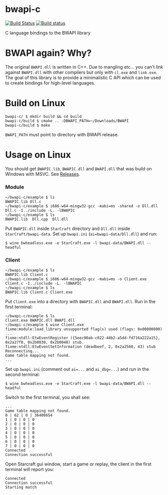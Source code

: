 bwapi-c
=======

[![Build Status](https://travis-ci.org/RnDome/bwapi-c.svg?branch=master)](https://travis-ci.org/RnDome/bwapi-c/branches) [![Build status](https://ci.appveyor.com/api/projects/status/3l3mngo6cf33hdrw/branch/master?svg=true)](https://ci.appveyor.com/project/kpp/bwapi-c/branch/master)

C language bindings to the BWAPI library 

# BWAPI again? Why?

The original `BWAPI.dll` is written in C++. Due to mangling etc... you can't link against `BWAPI.dll` with other compilers but only with `cl.exe` and `link.exe`. The goal of this library is to provide a minimalistic C API which can be used to create bindings for high-level languages.

# Build on Linux

```
bwapi-c/ $ mkdir build && cd build
bwapi-c/build $ cmake .. -DBWAPI_PATH=~/Downloads/BWAPI
bwapi-c/build $ make
```

`BWAPI_PATH` must point to directory with BWAPI release.

# Usage on Linux
You should get `BWAPIC.lib`, `BWAPIC.dll` and `BWAPI.dll` that was build on Windows with MSVC. See [Releases](https://github.com/RnDome/bwapi-c/releases).

### Module

```
~/bwapi-c/example $ ls
BWAPIC.lib Dll.c
~/bwapi-c/example $ i686-w64-mingw32-gcc -mabi=ms -shared -o Dll.dll Dll.c -I../include -L. -lBWAPIC
~/bwapi-c/example $ ls
BWAPIC.lib  Dll.cpp  Dll.dll
```

Put `BWAPIC.dll` inside `StarCraft` directory and `Dll.dll` inside `StarCraft/bwapi-data`.
Set up `bwapi.ini` (`ai=bwapi-data/Dll.dll`) and run:
```
$ wine bwheadless.exe -e StarCraft.exe -l bwapi-data/BWAPI.dll --headful
```

### Client
```
~/bwapi-c/example $ ls
BWAPIC.lib Client.c
~/bwapi-c/example $ i686-w64-mingw32-gcc -mabi=ms -o Client.exe Client.c -I../include -L. -lBWAPIC
~/bwapi-c/example $ ls
BWAPIC.lib Client.c Client.exe
```

Put `Client.exe` into a directory with `BWAPIC.dll` and `BWAPI.dll`. Run in the first terminal:
```
~/bwapi-c/example $ ls
Client.exe BWAPIC.dll BWAPI.dll
~/bwapi-c/example $ wine Client.exe 
fixme:module:load_library unsupported flag(s) used (flags: 0x00000800)
...
fixme:ntdll:EtwEventRegister ({5eec90ab-c022-44b2-a5dd-fd716a222a15}, 0x2a27f0, 0x2b0030, 0x2b0048) stub.
fixme:ntdll:EtwEventSetInformation (deadbeef, 2, 0x2a2560, 43) stub
Reconnecting...
Game table mapping not found.
...
```

Set up `bwapi.ini` (comment out `ai=...` and `ai_dbg=...`) and run in the second terminal:
```
$ wine bwheadless.exe -e StarCraft.exe -l bwapi-data/BWAPI.dll --headful
```

Switch to the first terminal, you shall see:
```
...
Game table mapping not found.
0 | 62 | 0 | 36406654
1 | 0 | 0 | 0
2 | 0 | 0 | 0
3 | 0 | 0 | 0
4 | 0 | 0 | 0
5 | 0 | 0 | 0
6 | 0 | 0 | 0
7 | 0 | 0 | 0
Connected
Connection successful
```

Open Starcraft gui window, start a game or replay, the client in the first terminal will report you:
```
Connected
Connection successful
Starting match
```

